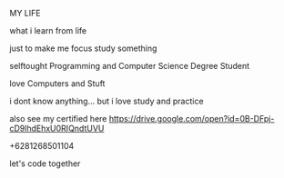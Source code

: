 
MY LIFE 

what i learn from life

just to make me focus study something

selftought Programming and Computer Science Degree Student

love Computers and Stuft

i dont know anything... but i love study and practice

also see my certified here 
https://drive.google.com/open?id=0B-DFpj-cD9lhdEhxU0RIQndtUVU

+6281268501104 

let's code together
